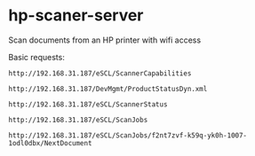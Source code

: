 # hp-scaner-server
Scan documents from an HP printer with wifi access

Basic requests:

`http://192.168.31.187/eSCL/ScannerCapabilities`

`http://192.168.31.187/DevMgmt/ProductStatusDyn.xml`

`http://192.168.31.187/eSCL/ScannerStatus`

`http://192.168.31.187/eSCL/ScanJobs`

`http://192.168.31.187/eSCL/ScanJobs/f2nt7zvf-k59q-yk0h-1007-1odl0dbx/NextDocument`

